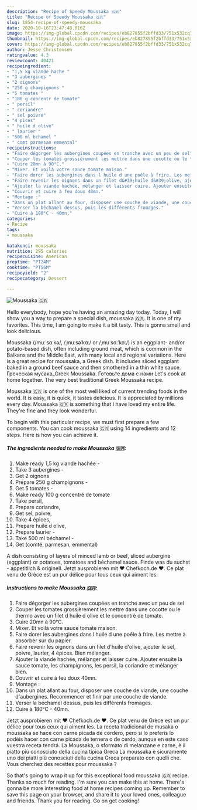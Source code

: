 ```yaml
---
description: "Recipe of Speedy Moussaka 🇬🇷"
title: "Recipe of Speedy Moussaka 🇬🇷"
slug: 1854-recipe-of-speedy-moussaka
date: 2020-10-16T23:47:48.016Z
image: https://img-global.cpcdn.com/recipes/eb827855f2bffd33/751x532cq70/moussaka-🇬🇷-photo-principale-de-la-recette.jpg
thumbnail: https://img-global.cpcdn.com/recipes/eb827855f2bffd33/751x532cq70/moussaka-🇬🇷-photo-principale-de-la-recette.jpg
cover: https://img-global.cpcdn.com/recipes/eb827855f2bffd33/751x532cq70/moussaka-🇬🇷-photo-principale-de-la-recette.jpg
author: Jesse Christensen
ratingvalue: 4.3
reviewcount: 40421
recipeingredient:
- "1,5 kg viande hache "
- "3 aubergines "
- "2 oignons"
- "250 g champignons "
- "5 tomates "
- "100 g concentr de tomate"
- " persil"
- " coriandre"
- " sel poivre"
- "4 pices"
- " huile d olive"
- " laurier "
- "500 ml bchamel "
- " comt parmesan emmental"
recipeinstructions:
- "Faire dégorger les aubergines coupées en tranche avec un peu de sel"
- "Couper les tomates grossièrement les mettre dans une cocotte ou le thermo avec un filet d huile d olive et le concentré de tomate."
- "Cuire 20mn à 90°C."
- "Mixer. Et voilà votre sauce tomate maison."
- "Faire dorer les aubergines dans l huile d une poêle à frire. Les mettre à absorber sur du papier."
- "Faire revenir les oignons dans un filet d&#39;huile d&#39;olive, ajouter le sel, poivre, laurier, 4 épices. Bien mélanger."
- "Ajouter la viande hachée, mélanger et laisser cuire. Ajouter ensuite la sauce tomate, les champignons, les persil, la coriandre et mélanger bien."
- "Couvrir et cuire à feu doux 40mn."
- "Montage :"
- "Dans un plat allant au four, disposer une couche de viande, une couche d&#39;aubergines. Recommencer et finir par une couche de viande."
- "Verser la béchamel dessus, puis les différents fromages."
- "Cuire à 180°C - 40mn."
categories:
- Recipe
tags:
- moussaka

katakunci: moussaka 
nutrition: 295 calories
recipecuisine: American
preptime: "PT24M"
cooktime: "PT56M"
recipeyield: "2"
recipecategory: Dessert

---
```



![Moussaka 🇬🇷](https://img-global.cpcdn.com/recipes/eb827855f2bffd33/751x532cq70/moussaka-🇬🇷-photo-principale-de-la-recette.jpg)

Hello everybody, hope you're having an amazing day today. Today, I will show you a way to prepare a special dish, moussaka 🇬🇷. It is one of my favorites. This time, I am going to make it a bit tasty. This is gonna smell and look delicious.

Moussaka (/muːˈsɑːkə/, /ˌmuːsəˈkɑː/ or /ˌmuːsɑːˈkɑː/) is an eggplant- and/or potato-based dish, often including ground meat, which is common in the Balkans and the Middle East, with many local and regional variations. Here is a great recipe for moussaka, a Greek dish. It includes sliced eggplant baked in a ground beef sauce and then smothered in a thin white sauce. Греческая мусака_Greek Moussaka. Готовьте дома с нами Let&#39;s cook at home together. The very best traditional Greek Moussaka recipe.

Moussaka 🇬🇷 is one of the most well liked of current trending foods in the world. It is easy, it is quick, it tastes delicious. It is appreciated by millions every day. Moussaka 🇬🇷 is something that I have loved my entire life. They're fine and they look wonderful.


To begin with this particular recipe, we must first prepare a few components. You can cook moussaka 🇬🇷 using 14 ingredients and 12 steps. Here is how you can achieve it.

<!--inarticleads1-->

##### The ingredients needed to make Moussaka 🇬🇷:

1. Make ready 1,5 kg viande hachée -
1. Take 3 aubergines -
1. Get 2 oignons
1. Prepare 250 g champignons -
1. Get 5 tomates -
1. Make ready 100 g concentré de tomate
1. Take  persil,
1. Prepare  coriandre,
1. Get  sel, poivre,
1. Take 4 épices,
1. Prepare  huile d olive,
1. Prepare  laurier -
1. Take 500 ml béchamel -
1. Get  (comté, parmesan, emmental)


A dish consisting of layers of minced lamb or beef, sliced aubergine (eggplant) or potatoes, tomatoes and béchamel sauce. Finde was du suchst - appetitlich &amp; originell. Jetzt ausprobieren mit ♥ Chefkoch.de ♥. Ce plat venu de Grèce est un pur délice pour tous ceux qui aiment les. 

<!--inarticleads2-->

##### Instructions to make Moussaka 🇬🇷:

1. Faire dégorger les aubergines coupées en tranche avec un peu de sel
1. Couper les tomates grossièrement les mettre dans une cocotte ou le thermo avec un filet d huile d olive et le concentré de tomate.
1. Cuire 20mn à 90°C.
1. Mixer. Et voilà votre sauce tomate maison.
1. Faire dorer les aubergines dans l huile d une poêle à frire. Les mettre à absorber sur du papier.
1. Faire revenir les oignons dans un filet d&#39;huile d&#39;olive, ajouter le sel, poivre, laurier, 4 épices. Bien mélanger.
1. Ajouter la viande hachée, mélanger et laisser cuire. Ajouter ensuite la sauce tomate, les champignons, les persil, la coriandre et mélanger bien.
1. Couvrir et cuire à feu doux 40mn.
1. Montage :
1. Dans un plat allant au four, disposer une couche de viande, une couche d&#39;aubergines. Recommencer et finir par une couche de viande.
1. Verser la béchamel dessus, puis les différents fromages.
1. Cuire à 180°C - 40mn.


Jetzt ausprobieren mit ♥ Chefkoch.de ♥. Ce plat venu de Grèce est un pur délice pour tous ceux qui aiment les. La receta tradicional de musaka o moussaka se hace con carne picada de cordero, pero si lo preferís lo podéis hacer con carne picada de ternera o de cerdo, aunque en este caso vuestra receta tendrá. La Moussaka, o sformato di melanzane e carne, è il piatto più conosciuto della cucina tipica Greca La moussaka è sicuramente uno dei piatti più conosciuti della cucina Greca preparato con quelli che. Vous cherchez des recettes pour moussaka ? 

So that's going to wrap it up for this exceptional food moussaka 🇬🇷 recipe. Thanks so much for reading. I'm sure you can make this at home. There's gonna be more interesting food at home recipes coming up. Remember to save this page on your browser, and share it to your loved ones, colleague and friends. Thank you for reading. Go on get cooking!
